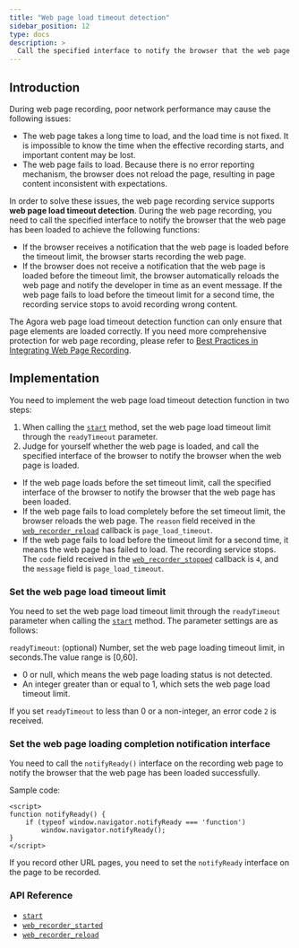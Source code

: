 ```yaml
---
title: "Web page load timeout detection"
sidebar_position: 12
type: docs
description: >
  Call the specified interface to notify the browser that the web page has been loaded
---
```


## Introduction

During web page recording,  poor network performance may cause the following issues:

- The web page takes a long time to load, and the load time is not fixed. It is impossible to know the time when the effective recording starts, and important content may be lost.
- The web page fails to load. Because there is no error reporting mechanism, the browser does not reload the page, resulting in page content inconsistent with expectations.

In order to solve these issues, the web page recording service supports **web page load timeout detection**. During the web page recording, you need to call the specified interface to notify the browser that the web page has been loaded to achieve the following functions:

- If the browser receives a notification that the web page is loaded before the timeout limit, the browser starts recording the web page.
- If the browser does not receive a notification that the web page is loaded before the timeout limit, the browser automatically reloads the web page and notify the developer in time as an event message. If the web page fails to load before the timeout limit for a second time, the recording service stops to avoid recording wrong content.

The Agora web page load timeout detection function can only ensure that page elements are loaded correctly. If you need more comprehensive protection for web page recording, please refer to [Best Practices in Integrating Web Page Recording](../develop/webpage-best-practices).

## Implementation

You need to implement the web page load timeout detection function in two steps:

1. When calling the [`start`](../reference/rest-api/start) method, set the web page load timeout limit through the `readyTimeout` parameter.
2. Judge for yourself whether the web page is loaded, and call the specified interface of the browser to notify the browser when the web page is loaded.
 - If the web page loads before the set timeout limit, call the specified interface of the browser to notify the browser that the web page has been loaded.
 - If the web page fails to load completely before the set timeout limit, the browser reloads the web page. The `reason` field received in the [`web_recorder_reload`](../reference/rest-api/rest-api-overview#73-web_recorder_reload) callback is `page_load_timeout`.
 - If the web page fails to load before the timeout limit for a second time, it means the web page has failed to load. The recording service stops. The `code` field received in the [`web_recorder_stopped`](../reference/rest-api/rest-api-overview#71-web_recorder_stopped-web_recorder_stopped) callback is `4`, and the `message` field is `page_load_timeout`.

### Set the web page load timeout limit

You need to set the web page load timeout limit through the `readyTimeout` parameter when calling the [`start`](../reference/rest-api/start) method. The parameter settings are as follows:

`readyTimeout`: (optional) Number, set the web page loading timeout limit, in seconds.The value range is [0,60].

- 0 or null, which means the web page loading status is not detected.
- An integer greater than or equal to 1, which sets the web page load timeout limit.

If you set `readyTimeout` to less than 0 or a non-integer, an error code `2` is received.

### Set the web page loading completion notification interface

You need to call the `notifyReady()` interface on the recording web page to notify the browser that the web page has been loaded successfully.

Sample code:

```
<script>
function notifyReady() {
    if (typeof window.navigator.notifyReady === 'function')
        window.navigator.notifyReady();
}
</script>
```
If you record other URL pages, you need to set the `notifyReady` interface on the page to be recorded.

### API Reference

- [`start`](../reference/rest-api/start) 
- [`web_recorder_started`](../reference/rest-api/rest-api-overview#70-web_recorder_started-web_recorder_started)
- [`web_recorder_reload`](../reference/rest-api/rest-api-overview#73-web_recorder_reload)

